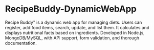# RecipeBuddy-DynamicWebApp
Recipe Buddy" is a dynamic web app for managing diets. Users can register, add food items, search, update, and list them. It calculates and displays nutritional facts based on ingredients. Developed in Node.js, MongoDB/MySQL, with API support, form validation, and thorough documentation.
